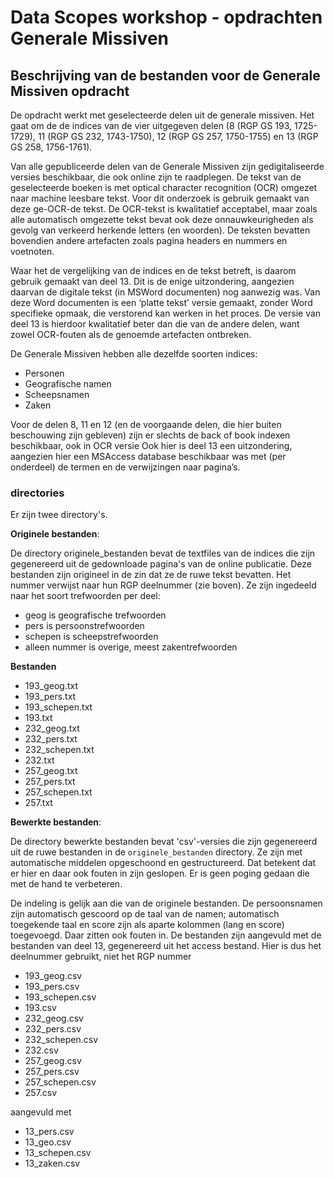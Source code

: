 # Data Scopes workshop - opdrachten Generale Missiven

## Beschrijving van de bestanden voor de Generale Missiven opdracht

De opdracht werkt met geselecteerde delen uit de generale missiven. Het gaat om de de indices van de vier uitgegeven delen (8 (RGP GS 193, 1725-1729), 11 (RGP GS 232, 1743-1750), 12 (RGP GS 257, 1750-1755) en 13 (RGP GS 258, 1756-1761).

Van alle gepubliceerde delen van de Generale Missiven zijn gedigitaliseerde versies beschikbaar, die ook online zijn te raadplegen. De tekst van de geselecteerde boeken is met optical character recognition (OCR) omgezet naar machine leesbare tekst. Voor dit onderzoek is gebruik gemaakt van deze ge-OCR-de tekst. De OCR-tekst is kwalitatief acceptabel, maar zoals alle automatisch omgezette tekst bevat ook deze onnauwkeurigheden als gevolg van verkeerd herkende letters (en woorden). De teksten bevatten bovendien andere artefacten zoals pagina headers en nummers en voetnoten.

Waar het de vergelijking van de indices en de tekst betreft, is daarom gebruik gemaakt van deel 13. Dit is de enige uitzondering, aangezien daarvan de digitale tekst (in MSWord documenten) nog aanwezig was. Van deze Word documenten is een ‘platte tekst’ versie gemaakt, zonder Word specifieke opmaak, die verstorend kan werken in het proces. De versie van deel 13 is hierdoor kwalitatief beter dan die van de andere delen, want zowel OCR-fouten als de genoemde artefacten ontbreken.

De Generale Missiven hebben alle dezelfde soorten indices:

- Personen
- Geografische namen
- Scheepsnamen
- Zaken

Voor de delen 8, 11 en 12 (en de voorgaande delen, die hier buiten beschouwing zijn gebleven) zijn er slechts de back of book indexen beschikbaar, ook in OCR versie
Ook hier is deel 13 een uitzondering, aangezien hier een MSAccess database beschikbaar was met (per onderdeel) de termen en de verwijzingen naar pagina’s.

### directories

Er zijn twee directory's.

**Originele bestanden**:

De directory originele_bestanden bevat de textfiles van de indices die zijn gegenereerd uit de gedownloade pagina's van de online publicatie. Deze bestanden zijn origineel in de zin dat ze de ruwe tekst bevatten. Het nummer verwijst naar hun RGP deelnummer (zie boven). Ze zijn ingedeeld naar het soort trefwoorden per deel:

- geog is geografische trefwoorden
- pers is persoonstrefwoorden
- schepen is scheepstrefwoorden
- alleen nummer is overige, meest zakentrefwoorden

**Bestanden**

- 193\_geog.txt
- 193\_pers.txt
- 193\_schepen.txt
- 193.txt
- 232\_geog.txt
- 232\_pers.txt
- 232\_schepen.txt
- 232.txt
- 257\_geog.txt
- 257\_pers.txt
- 257\_schepen.txt
- 257.txt

**Bewerkte bestanden**:

De directory bewerkte bestanden bevat 'csv'-versies die zijn gegenereerd uit de ruwe bestanden in de `originele_bestanden` directory. Ze zijn met automatische middelen opgeschoond en gestructureerd. Dat betekent dat er hier en daar ook fouten in zijn geslopen. Er is geen poging gedaan die met de hand te verbeteren.

De indeling is gelijk aan die van de originele bestanden.
De persoonsnamen zijn automatisch gescoord op de taal van de namen; automatisch toegekende taal en score zijn als aparte kolommen (lang en score) toegevoegd. Daar zitten ook fouten in.
De bestanden zijn aangevuld met de bestanden van deel 13, gegenereerd uit het access bestand. Hier is dus het deelnummer gebruikt, niet het RGP nummer

- 193\_geog.csv
- 193\_pers.csv
- 193\_schepen.csv
- 193.csv
- 232\_geog.csv
- 232\_pers.csv
- 232\_schepen.csv
- 232.csv
- 257\_geog.csv
- 257\_pers.csv
- 257\_schepen.csv
- 257.csv

aangevuld met

- 13\_pers.csv
- 13\_geo.csv
- 13\_schepen.csv
- 13\_zaken.csv
